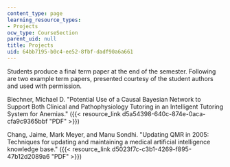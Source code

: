 ```yaml
---
content_type: page
learning_resource_types:
- Projects
ocw_type: CourseSection
parent_uid: null
title: Projects
uid: 64bb7195-b0c4-ee52-8fbf-dadf90a6a661
---
```


Students produce a final term paper at the end of the semester. Following are two example term papers, presented courtesy of the student authors and used with permission.

Blechner, Michael D. "Potential Use of a Causal Bayesian Network to Support Both Clinical and Pathophysiology Tutoring in an Intelligent Tutoring System for Anemias." ({{< resource_link d5a54398-640c-874e-0aca-cfa9c9365bbf "PDF" >}})

Chang, Jaime, Mark Meyer, and Manu Sondhi. "Updating QMR in 2005: Techniques for updating and maintaining a medical artificial intelligence knowledge base." ({{< resource_link d5023f7c-c3b1-4269-f895-47b12d2089a6 "PDF" >}})